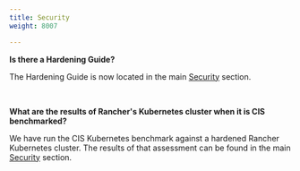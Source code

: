 ```yaml
---
title: Security
weight: 8007

---
```


**Is there a Hardening Guide?**

The Hardening Guide is now located in the main [Security](https://rancher.com/docs/rancher/v2.6/en/security/) section.

<br>

**What are the results of Rancher's Kubernetes cluster when it is CIS benchmarked?**

We have run the CIS Kubernetes benchmark against a hardened Rancher Kubernetes cluster.  The results of that assessment can be found in the main [Security](https://rancher.com/docs/rancher/v2.6/en/security/) section.
